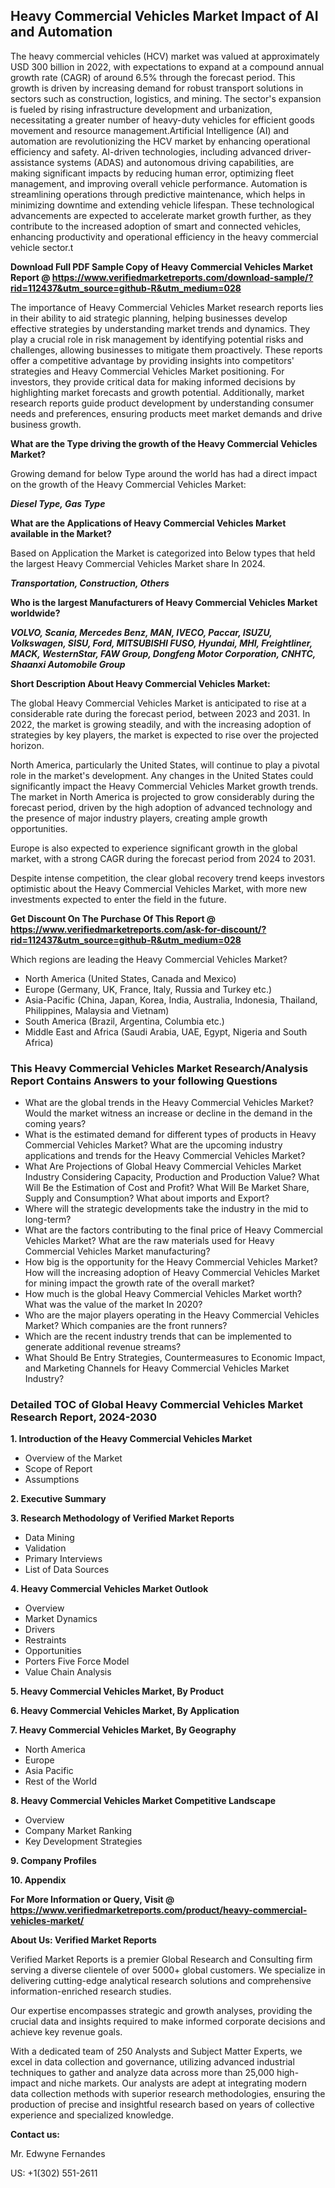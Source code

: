 <h2>Heavy Commercial Vehicles Market Impact of AI and Automation</h2>The heavy commercial vehicles (HCV) market was valued at approximately USD 300 billion in 2022, with expectations to expand at a compound annual growth rate (CAGR) of around 6.5% through the forecast period. This growth is driven by increasing demand for robust transport solutions in sectors such as construction, logistics, and mining. The sector's expansion is fueled by rising infrastructure development and urbanization, necessitating a greater number of heavy-duty vehicles for efficient goods movement and resource management.Artificial Intelligence (AI) and automation are revolutionizing the HCV market by enhancing operational efficiency and safety. AI-driven technologies, including advanced driver-assistance systems (ADAS) and autonomous driving capabilities, are making significant impacts by reducing human error, optimizing fleet management, and improving overall vehicle performance. Automation is streamlining operations through predictive maintenance, which helps in minimizing downtime and extending vehicle lifespan. These technological advancements are expected to accelerate market growth further, as they contribute to the increased adoption of smart and connected vehicles, enhancing productivity and operational efficiency in the heavy commercial vehicle sector.t</p><p id="" class=""><strong>Download Full PDF Sample Copy of Heavy Commercial Vehicles Market Report @ <a href="https://www.verifiedmarketreports.com/download-sample/?rid=112437&utm_source=github-R&utm_medium=028" target="_blank">https://www.verifiedmarketreports.com/download-sample/?rid=112437&utm_source=github-R&utm_medium=028</a></strong></p><p>The importance of&nbsp;Heavy Commercial Vehicles Market research reports lies in their ability to aid strategic planning, helping businesses develop effective strategies by understanding market trends and dynamics. They play a crucial role in risk management by identifying potential risks and challenges, allowing businesses to mitigate them proactively. These reports offer a competitive advantage by providing insights into competitors' strategies and Heavy Commercial Vehicles Market positioning. For investors, they provide critical data for making informed decisions by highlighting market forecasts and growth potential. Additionally, market research reports guide product development by understanding consumer needs and preferences, ensuring products meet market demands and drive business growth.</p><p><strong>What are the&nbsp;Type driving the growth of the Heavy Commercial Vehicles Market?</strong></p><p id="" class="">Growing demand for below Type around the world has had a direct impact on the growth of the Heavy Commercial Vehicles Market:</p><em><strong>Diesel Type, Gas Type</strong></em></p><strong>What are the&nbsp;Applications&nbsp;of Heavy Commercial Vehicles Market available in the Market?</strong></p><p id="" class="">Based on Application the Market is categorized into Below types that held the largest Heavy Commercial Vehicles Market share In 2024.</p><em><strong>Transportation, Construction, Others</strong></em></p><strong>Who is the largest Manufacturers of Heavy Commercial Vehicles Market worldwide?</strong></p><p><em><strong>VOLVO, Scania, Mercedes Benz, MAN, IVECO, Paccar, ISUZU, Volkswagen, SISU, Ford, MITSUBISHI FUSO, Hyundai, MHI, Freightliner, MACK, WesternStar, FAW Group, Dongfeng Motor Corporation, CNHTC, Shaanxi Automobile Group</strong></em></p><p id="" class=""><strong>Short Description About Heavy Commercial Vehicles Market:</strong></p><p>The global Heavy Commercial Vehicles Market is anticipated to rise at a considerable rate during the forecast period, between 2023 and 2031. In 2022, the market is growing steadily, and with the increasing adoption of strategies by key players, the market is expected to rise over the projected horizon.</p><p>North America, particularly the United States, will continue to play a pivotal role in the market's development. Any changes in the United States could significantly impact the Heavy Commercial Vehicles Market growth trends. The market in North America is projected to grow considerably during the forecast period, driven by the high adoption of advanced technology and the presence of major industry players, creating ample growth opportunities.</p><p>Europe is also expected to experience significant growth in the global market, with a strong CAGR during the forecast period from 2024 to 2031.</p><p>Despite intense competition, the clear global recovery trend keeps investors optimistic about the Heavy Commercial Vehicles Market, with more new investments expected to enter the field in the future.</p><p id="" class=""><strong>Get Discount On The Purchase Of This Report @ <a href="https://www.verifiedmarketreports.com/ask-for-discount/?rid=112437&utm_source=github-R&utm_medium=028" target="_blank">https://www.verifiedmarketreports.com/ask-for-discount/?rid=112437&utm_source=github-R&utm_medium=028</a></strong></p>Which regions are leading the Heavy Commercial Vehicles Market?</p><ul><li>North America (United States, Canada and Mexico)</li><li>Europe (Germany, UK, France, Italy, Russia and Turkey etc.)</li><li>Asia-Pacific (China, Japan, Korea, India, Australia, Indonesia, Thailand, Philippines, Malaysia and Vietnam)</li><li>South America (Brazil, Argentina, Columbia etc.)</li><li>Middle East and Africa (Saudi Arabia, UAE, Egypt, Nigeria and South Africa)</li></ul><h3 id="" class="">This Heavy Commercial Vehicles Market Research/Analysis Report Contains Answers to your following Questions</h3><ul><li>What are the global trends in the Heavy Commercial Vehicles Market? Would the market witness an increase or decline in the demand in the coming years?</li><li>What is the estimated demand for different types of products in Heavy Commercial Vehicles Market? What are the upcoming industry applications and trends for the Heavy Commercial Vehicles Market?</li><li>What Are Projections of Global Heavy Commercial Vehicles Market Industry Considering Capacity, Production and Production Value? What Will Be the Estimation of Cost and Profit? What Will Be Market Share, Supply and Consumption? What about imports and Export?</li><li>Where will the strategic developments take the industry in the mid to long-term?</li><li>What are the factors contributing to the final price of Heavy Commercial Vehicles Market? What are the raw materials used for Heavy Commercial Vehicles Market manufacturing?</li><li>How big is the opportunity for the Heavy Commercial Vehicles Market? How will the increasing adoption of Heavy Commercial Vehicles Market for mining impact the growth rate of the overall market?</li><li>How much is the global Heavy Commercial Vehicles Market worth? What was the value of the market In 2020?</li><li>Who are the major players operating in the Heavy Commercial Vehicles Market? Which companies are the front runners?</li><li>Which are the recent industry trends that can be implemented to generate additional revenue streams?</li><li>What Should Be Entry Strategies, Countermeasures to Economic Impact, and Marketing Channels for Heavy Commercial Vehicles Market Industry?</li></ul><h3 id="" class="">Detailed TOC of Global Heavy Commercial Vehicles Market Research Report, 2024-2030</h3><p id="" class=""><strong>1. Introduction of the Heavy Commercial Vehicles Market</strong></p><ul><li>Overview of the Market</li><li>Scope of Report</li><li>Assumptions</li></ul><p id="" class=""><strong>2. Executive Summary</strong></p><p id="" class=""><strong>3. Research Methodology of Verified Market Reports</strong></p><ul><li>Data Mining</li><li>Validation</li><li>Primary Interviews</li><li>List of Data Sources</li></ul><p id="" class=""><strong>4. Heavy Commercial Vehicles Market Outlook</strong></p><ul><li>Overview</li><li>Market Dynamics</li><li>Drivers</li><li>Restraints</li><li>Opportunities</li><li>Porters Five Force Model</li><li>Value Chain Analysis</li></ul><p id="" class=""><strong>5. Heavy Commercial Vehicles Market, By Product</strong></p><p id="" class=""><strong>6. Heavy Commercial Vehicles Market, By Application</strong></p><p id="" class=""><strong>7. Heavy Commercial Vehicles Market, By Geography</strong></p><ul><li>North America</li><li>Europe</li><li>Asia Pacific</li><li>Rest of the World</li></ul><p id="" class=""><strong>8. Heavy Commercial Vehicles Market Competitive Landscape</strong></p><ul><li>Overview</li><li>Company Market Ranking</li><li>Key Development Strategies</li></ul><p id="" class=""><strong>9. Company Profiles</strong></p><p id="" class=""><strong>10. Appendix</strong></p><p id="" class=""><strong>For More Information or Query, Visit @ <a href="https://www.verifiedmarketreports.com/product/heavy-commercial-vehicles-market/" target="_blank">https://www.verifiedmarketreports.com/product/heavy-commercial-vehicles-market/</a></strong></p><p id="" class=""><strong>About Us: Verified Market Reports</strong></p><p id="" class="">Verified Market Reports is a premier Global Research and Consulting firm serving a diverse clientele of over 5000+ global customers. We specialize in delivering cutting-edge analytical research solutions and comprehensive information-enriched research studies.</p><p id="" class="">Our expertise encompasses strategic and growth analyses, providing the crucial data and insights required to make informed corporate decisions and achieve key revenue goals.</p><p id="" class="">With a dedicated team of 250 Analysts and Subject Matter Experts, we excel in data collection and governance, utilizing advanced industrial techniques to gather and analyze data across more than 25,000 high-impact and niche markets. Our analysts are adept at integrating modern data collection methods with superior research methodologies, ensuring the production of precise and insightful research based on years of collective experience and specialized knowledge.</p><p id="" class=""><strong>Contact us:</strong></p><p id="" class="">Mr. Edwyne Fernandes</p><p id="" class="">US: +1(302) 551-2611</p>